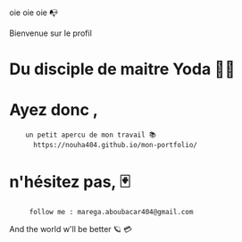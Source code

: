 oie oie oie 📭

   Bienvenue sur le profil
#        Du disciple de maitre Yoda 🧙‍♂️

#  Ayez donc ,
        un petit apercu de mon travail 📚
          https://nouha404.github.io/mon-portfolio/
          
#  n'hésitez pas, 🃏
         follow me : marega.aboubacar404@gmail.com 

   And the world w'll be better 🪐 💳
    
